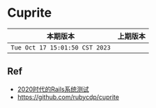 # Cuprite

|本期版本|上期版本
|:---:|:---:
`Tue Oct 17 15:01:50 CST 2023` |

## Ref

* [2020时代的Rails系统测试](http://xfyuan.github.io/2020/07/proper-browser-testing-in-rails/)
* <https://github.com/rubycdp/cuprite>